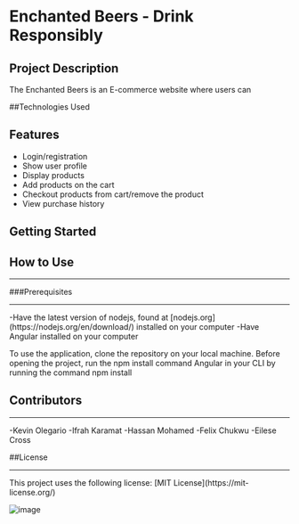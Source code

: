 # Enchanted Beers - Drink Responsibly

## Project Description
The Enchanted Beers is an E-commerce website where users can 

##Technologies Used

## Features
- Login/registration
- Show user profile
- Display products
- Add products on the cart
- Checkout products from cart/remove the product
- View purchase history

## Getting Started

## How to Use
<hr>
###Prerequisites
<hr> 
-Have the latest version of nodejs, found at [nodejs.org](https://nodejs.org/en/download/) installed on your computer
-Have Angular installed on your computer

To use the application, clone the repository on your local machine. Before opening the project, run the npm install command Angular in your CLI by running the command npm install  

## Contributors
<hr>
-Kevin Olegario
-Ifrah Karamat
-Hassan Mohamed
-Felix Chukwu
-Eilese Cross

##License
<hr>
This project uses the following license: [MIT License](https://mit-license.org/)

<br>

![image](https://user-images.githubusercontent.com/37522392/153290138-737154f0-87c6-4b9c-8eb0-641ea16d26cc.png)
























